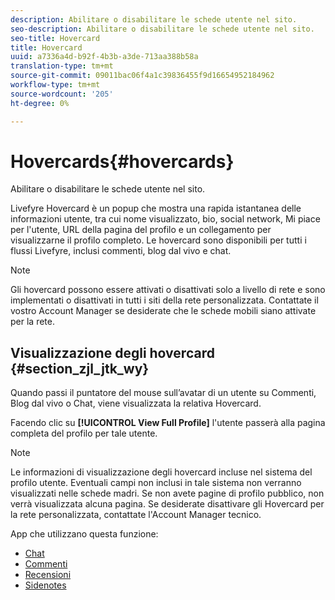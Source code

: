 ```yaml
---
description: Abilitare o disabilitare le schede utente nel sito.
seo-description: Abilitare o disabilitare le schede utente nel sito.
seo-title: Hovercard
title: Hovercard
uuid: a7336a4d-b92f-4b3b-a3de-713aa388b58a
translation-type: tm+mt
source-git-commit: 09011bac06f4a1c39836455f9d16654952184962
workflow-type: tm+mt
source-wordcount: '205'
ht-degree: 0%

---
```



# Hovercards{#hovercards}

Abilitare o disabilitare le schede utente nel sito.

Livefyre Hovercard è un popup che mostra una rapida istantanea delle informazioni utente, tra cui nome visualizzato, bio, social network, Mi piace per l&#39;utente, URL della pagina del profilo e un collegamento per visualizzarne il profilo completo. Le hovercard sono disponibili per tutti i flussi Livefyre, inclusi commenti, blog dal vivo e chat.

>[!NOTE]
>
>Gli hovercard possono essere attivati o disattivati solo a livello di rete e sono implementati o disattivati in tutti i siti della rete personalizzata. Contattate il vostro Account Manager se desiderate che le schede mobili siano attivate per la rete.

## Visualizzazione degli hovercard {#section_zjl_jtk_wy}

Quando passi il puntatore del mouse sull’avatar di un utente su Commenti, Blog dal vivo o Chat, viene visualizzata la relativa Hovercard.

Facendo clic su **[!UICONTROL View Full Profile]** l&#39;utente passerà alla pagina completa del profilo per tale utente.

>[!NOTE]
>
>Le informazioni di visualizzazione degli hovercard incluse nel sistema del profilo utente. Eventuali campi non inclusi in tale sistema non verranno visualizzati nelle schede madri. Se non avete pagine di profilo pubblico, non verrà visualizzata alcuna pagina. Se desiderate disattivare gli Hovercard per la rete personalizzata, contattate l&#39;Account Manager tecnico.



App che utilizzano questa funzione:

* [Chat](/help/using/c-about-apps/c-chat-app/c-chat-app.md#c_chat_app)
* [Commenti](/help/using/c-about-apps/c-comments/c-comments.md)
* [Recensioni](/help/using/c-about-apps/c-reviews-app/c-reviews-app.md#c_reviews_app)
* [Sidenotes](/help/using/c-about-apps/c-sidenotes-app/c-sidenotes-app.md#c_sidenotes_app)

